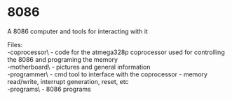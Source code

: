 # 8086
 A 8086 computer and tools for interacting with it
 
 
 Files:  
-coprocessor\    -    code for the atmega328p coprocessor used for controlling the 8086 and programing the memory  
-motherboard\    -    pictures and general information  
-programmer\     -    cmd tool to interface with the coprocessor - memory read/write, interrupt generation, reset, etc  
-programs\       -    8086 programs  
  
  
